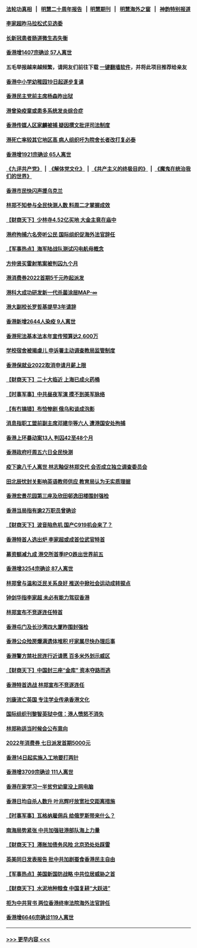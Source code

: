 #### [法轮功真相](https://github.com/gfw-breaker/truth/blob/master/README.md?t=0) &nbsp;&nbsp;|&nbsp;&nbsp; [明慧二十周年报告](https://github.com/gfw-breaker/mh-reports/blob/master/README.md?t=0) &nbsp;&nbsp;|&nbsp;&nbsp;[明慧期刊](https://github.com/gfw-breaker/mh-qikan) &nbsp;&nbsp;|&nbsp;&nbsp; [明慧海外之窗](https://github.com/gfw-breaker/mh-news/blob/master/README.md?t=0) &nbsp;&nbsp;|&nbsp;&nbsp; [神韵特别报道](https://github.com/gfw-breaker/mh-news/blob/master/shenyun.md?t=0)
#### [李家超昨马拉松式见选委](../pages/nsc415/n13709542.md?t=04121301) 
#### [长新冠患者肠道微生态失衡](../pages/nsc415/n13709536.md?t=04121301) 
#### [香港增1407宗确诊 57人离世](../pages/nsc415/n13709531.md?t=04121301) 
#### 五毛举报越来越频繁，请网友们前往下载 [一键翻墙软件](https://github.com/gfw-breaker/ssr-accounts)，并将此项目推荐给亲友
#### [香港中小学幼稚园19日起逐步复课](../pages/nsc415/n13709525.md?t=04121301) 
#### [香港民主党前主席杨森昨出狱](../pages/nsc415/n13709520.md?t=04121301) 
#### [港曾染疫童或患多系统发炎综合症](../pages/nsc415/n13709504.md?t=04121301) 
#### [香港传媒人区家麟被捕 疑因撰文批评司法制度](../pages/nsc415/n13709361.md?t=04121301) 
#### [港死亡率较其它地区高 病人组织吁为院舍长者改打复必泰](../pages/nsc415/n13708717.md?t=04121301) 
#### [香港增1921宗确诊 65人离世](../pages/nsc415/n13708673.md?t=04121301) 
#### [《九评共产党》](https://github.com/begood0513/9ping.md/blob/master/README.md) &nbsp;|&nbsp; [《解体党文化》](../../../../jtdwh.md/blob/master/README.md)  &nbsp;|&nbsp; [《共产主义的终极目的》](../../../../gczydzjmd.md/blob/master/README.md) &nbsp;|&nbsp; [《魔鬼在统治我们的世界》](../../../../mgztzwmdsj.md/blob/master/README.md) 
#### [香港市民快闪声援乌克兰](../pages/nsc415/n13708635.md?t=04121301) 
#### [林郑不知参与全民快测人数 料周二才掌握成效](../pages/nsc415/n13708623.md?t=04121301) 
#### [【财商天下】少林寺4.52亿买地 大金主竟在庙中](../pages/nsc415/n13707350.md?t=04121301) 
#### [港府拘捕六名旁听公民 国际组织促海外法官辞任](../pages/nsc415/n13707054.md?t=04121301) 
#### [【军事热点】海军陆战队测试闪电航母概念](../pages/nsc415/n13702703.md?t=04121301) 
#### [方仲贤买雷射笔案被判囚九个月](../pages/nsc415/n13703434.md?t=04121301) 
#### [港消费券2022首期5千元昨起派发](../pages/nsc415/n13703411.md?t=04121301) 
#### [港科大成功研发新一代杀菌涂层MAP-∞](../pages/nsc415/n13703317.md?t=04121301) 
#### [港大副校长罗哲基提早3年请辞](../pages/nsc415/n13703308.md?t=04121301) 
#### [香港新增2644人染疫 9人离世](../pages/nsc415/n13703294.md?t=04121301) 
#### [香港宪法基本法本年宣传预算达2,600万](../pages/nsc415/n13703267.md?t=04121301) 
#### [学校宿舍被揭虐儿 申诉署主动调查教局监管制度](../pages/nsc415/n13703271.md?t=04121301) 
#### [香港保就业2022取消申请月薪上限](../pages/nsc415/n13703230.md?t=04121301) 
#### [【财商天下】二十大临近 上海已成火药桶](../pages/nsc415/n13702659.md?t=04121301) 
#### [【时事军事】中共昼夜军演 摸不到美军脉络](../pages/nsc415/n13700402.md?t=04121301) 
#### [【有冇搞错】布恰惨剧 俄乌和谈成泡影](../pages/nsc415/n13700356.md?t=04121301) 
#### [消息指职工盟前副主席邓建华等六人 遭港国安处拘捕](../pages/nsc415/n13700862.md?t=04121301) 
#### [香港上环暴动案13人 判囚42至48个月](../pages/nsc415/n13700854.md?t=04121301) 
#### [香港政府吁周五六日全民快测](../pages/nsc415/n13700848.md?t=04121301) 
#### [疫下逾八千人离世 林志釉促林郑交代 会否成立独立调查委员会](../pages/nsc415/n13700821.md?t=04121301) 
#### [田北辰忧封关影响英语教师供应 教育局认为无实质理据](../pages/nsc415/n13700781.md?t=04121301) 
#### [香港宏景花园第三座及欣田邨逸田楼围封强检](../pages/nsc415/n13700727.md?t=04121301) 
#### [香港当局指有逾2万职员曾确诊](../pages/nsc415/n13700670.md?t=04121301) 
#### [【财商天下】波音陷危机 国产C919机会来了？](../pages/nsc415/n13700383.md?t=04121301) 
#### [香港特首人选出炉 李家超或成首位武官特首](../pages/nsc415/n13700296.md?t=04121301) 
#### [募资额减九成 港交所首季IPO跌出世界前五](../pages/nsc415/n13699964.md?t=04121301) 
#### [香港增3254宗确诊 87人离世](../pages/nsc415/n13698163.md?t=04121301) 
#### [林郑曾与温和泛民关系良好 推送中掀社会运动成转捩点](../pages/nsc415/n13698138.md?t=04121301) 
#### [钟剑华指李家超 未必有能力驾驭香港](../pages/nsc415/n13698121.md?t=04121301) 
#### [林郑宣布不竞逐连任特首](../pages/nsc415/n13698095.md?t=04121301) 
#### [香港屯门及长沙湾四大厦昨围封强检](../pages/nsc415/n13698078.md?t=04121301) 
#### [香港公众殓房爆满遗体堆积 吁家属尽快办理后事](../pages/nsc415/n13698066.md?t=04121301) 
#### [香港警方禁社民连行近请愿 百多米外划示威区](../pages/nsc415/n13698042.md?t=04121301) 
#### [【财商天下】中国封三座“金库” 资本夺路而逃](../pages/nsc415/n13697618.md?t=04121301) 
#### [香港特首选战 林郑宣布不竞逐连任](../pages/nsc415/n13697545.md?t=04121301) 
#### [刘康流亡英国 专注学业传承香港文化](../pages/nsc415/n13697525.md?t=04121301) 
#### [国际组织刊黎智英狱中信：港人愤怒不消失](../pages/nsc415/n13696138.md?t=04121301) 
#### [林郑称适当时候会公布意向](../pages/nsc415/n13693650.md?t=04121301) 
#### [2022年消费券 七日派发首期5000元](../pages/nsc415/n13693618.md?t=04121301) 
#### [香港14日起实施入工地要打两针](../pages/nsc415/n13693580.md?t=04121301) 
#### [香港增3709宗确诊 111人离世](../pages/nsc415/n13693539.md?t=04121301) 
#### [香港在家学习一半贫穷幼童没上网电脑](../pages/nsc415/n13693536.md?t=04121301) 
#### [香港日均自杀人数升 叶兆辉吁放宽社交距离措施](../pages/nsc415/n13693518.md?t=04121301) 
#### [【时事军事】瓦格纳雇佣兵 给俄罗斯带来什么？](../pages/nsc415/n13691307.md?t=04121301) 
#### [南海局势紧张 中共加强驻港部队海上力量](../pages/nsc415/n13692721.md?t=04121301) 
#### [【财商天下】滞胀加债务风险 北京恐处处踩雷](../pages/nsc415/n13691270.md?t=04121301) 
#### [英美同日发表报告 批中共加剧蚕食香港民主自由](../pages/nsc415/n13691287.md?t=04121301) 
#### [【军事热点】美国新国防战略 中共位居威胁之首](../pages/nsc415/n13689428.md?t=04121301) 
#### [【财商天下】水泥地种粮食 中国复耕“大跃进”](../pages/nsc415/n13689405.md?t=04121301) 
#### [拒为中共背书 两位香港终审法院海外法官辞任](../pages/nsc415/n13688240.md?t=04121301) 
#### [香港增6646宗确诊119人离世](../pages/nsc415/n13687579.md?t=04121301) 

----
#### [ >>> 更早内容 <<< ](../indexes/nsc415-earlier.md)

